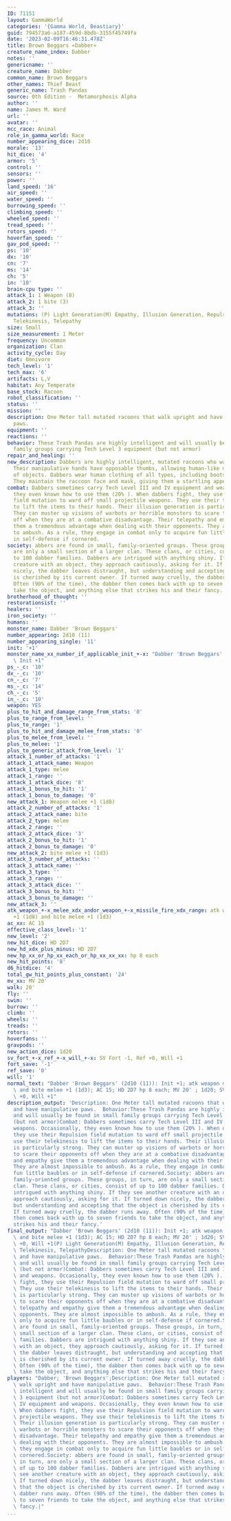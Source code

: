 ```yaml
---
ID: 71151
layout: GammaWorld
categories: '{Gamma World, Beastiary}'
guid: 794573a6-a187-459d-8bdb-3155f45749fa
date: '2023-02-09T16:46:31.478Z'
title: Brown Beggars «Dabber»
creature_name_index: Dabber
notes: ''
genericname: ''
creature_name: Dabber
common_name: Brown Beggars
other_names: Thief Beast
generic_name: Trash Pandas
source: 0th Edition -  Metamorphosis Alpha
author: ''
name: James M. Ward
url: ''
avatar: ''
mcc_race: Animal
role_in_gamma_world: Race
number_appearing_dice: 2d10
morale: '13'
hit_dice: '4'
armor: '5'
control: ''
sensors: ''
power: ''
land_speed: '16'
air_speed: ''
water_speed: ''
burrowing_speed: ''
climbing_speed: ''
wheeled_speed: ''
tread_speed: ''
rotors_speed: ''
hoverfan_speed: ''
gav_pod_speed: ''
ps: '10'
dx: '10'
cn: '7'
ms: '14'
ch: '5'
in: '10'
brain-cpu type: ''
attack_1: 1 Weapon (8)
attack_2: 1 bite (3)
attack_3: ''
mutations: (P) Light Generation(M) Empathy, Illusion Generation, Repulsion Field,
  Telekinesis, Telepathy
size: Small
size_measurement: 1 Meter
frequency: Uncommon
organization: Clan
activity_cycle: Day
diet: Omnivore
tech_level: '1'
tech_max: '6'
artifacts: L,V
habitat: Any Temperate
base_stock: Racoon
robot_classification: ''
status: ''
mission: ''
description: One Meter tall mutated racoons that walk upright and have manipulative
  paws.
equipment: ''
reactions: ''
behavior: These Trash Pandas are highly intelligent and will usually be found in small
  family groups carrying Tech Level 3 equipment (but not armor)
repair_and_healing: ''
new_description: Dabbers are highly intelligent, mutated racoons who walk upright.
  Their manipulative hands have opposable thumbs, allowing human-like manipulation
  of objects. Dabbers wear human clothing of all types, including boots and shoes.
  They maintain the raccoon face and mask, giving them a startling appearance.
combat: Dabbers sometimes carry Tech Level III and IV equipment and weapons. Occasionally,
  they even known how to use them (20% ). When dabbers fight, they use their Repulsion
  field mutation to ward off small projectile weapons. They use their telekinesis
  to lift the items to their hands. Their illusion generation is particularly strong.
  They can muster up visions of warbots or horrible monsters to scare their opponents
  off when they are at a combative disadvantage. Their telepathy and empathy give
  them a tremendous advantage when dealing with their opponents. They are almost impossible
  to ambush. As a rule, they engage in combat only to acquire fun little baubles or
  in self-defense if cornered.
society: abbers are found in small, family-oriented groups. These groups, in turn,
  are only a small section of a larger clan. These clans, or cities, consist of up
  to 100 dabber families. Dabbers are intrigued with anything shiny. If they see another
  creature with an object, they approach cautiously, asking for it. If turned down
  nicely, the dabber leaves distraught, but understanding and accepting that the object
  is cherished by its current owner. If turned away cruelly, the dabber runs away.
  Often (90% of the time), the dabber then comes back with up to seven friends to
  take the object, and anything else that strikes his and their fancy.
brotherhood_of_thought: ''
restorationsist: ''
healers: ''
iron_society: ''
humans: ''
monster_name: Dabber 'Brown Beggars'
number_appearing: 2d10 (11)
number_appearing_single: '11'
init: '+1'
monster_name_xx_number_if_applicable_init_+-x: "Dabber 'Brown Beggars' (2d10 (11)):\
  \ Init +1"
ps_-_c: '10'
dx_-_c: '10'
cn_-_c: '7'
ms_-_c: '14'
ch_-_c: '5'
in_-_c: '10'
weapon: YES
plus_to_hit_and_damage_range_from_stats: '0'
plus_to_range_from_level: ''
plus_to_range: '1'
plus_to_hit_and_damage_melee_from_stats: '0'
plus_to_melee_from_level: ''
plus_to_melee: '1'
plus_to_generic_attack_from_level: '1'
attack_1_number_of_attacks: '1'
attack_1_attack_name: Weapon
attack_1_type: melee
attack_1_range: ''
attack_1_attack_dice: '8'
attack_1_bonus_to_hit: '1'
attack_1_bonus_to_damage: '0'
new_attack_1: Weapon melee +1 (1d8)
attack_2_number_of_attacks: '1'
attack_2_attack_name: bite
attack_2_type: melee
attack_2_range: ''
attack_2_attack_dice: '3'
attack_2_bonus_to_hit: '1'
attack_2_bonus_to_damage: '0'
new_attack_2: bite melee +1 (1d3)
attack_3_number_of_attacks: ''
attack_3_attack_name: ''
attack_3_type: ''
attack_3_range: ''
attack_3_attack_dice: ''
attack_3_bonus_to_hit: ''
attack_3_bonus_to_damage: ''
new_attack_3: ''
atk_weapon_+-x_melee_xdx_andor_weapon_+-x_missile_fire_xdx_range: atk weapon melee
  +1 (1d8) and bite melee +1 (1d3)
ac_xx: AC 15
effective_class_level: '1'
new_level: '2'
new_hit_dice: HD 2D7
new_hd_xdx_plus_minus: HD 2D7
new_hp_xx_or_hp_xx_each_or_hp_xx_xx_xx: hp 8 each
new_hit_points: '8'
d6_hitdice: '4'
total_gw_hit_points_plus_constant: '24'
mv_xx: MV 20'
walk: 20'
fly: ''
swim: ''
burrow: ''
climb: ''
wheels: ''
treads: ''
rotors: ''
hoverfans: ''
gravpods: ''
new_action_dice: 1d20
sv_fort_+-x_ref_+-x_will_+-x: SV Fort -1, Ref +0, Will +1
fort_save: '-1'
ref_save: '0'
will: '1'
normal_text: "Dabber 'Brown Beggars' (2d10 (11)): Init +1; atk weapon melee +1 (1d8)\
  \ and bite melee +1 (1d3); AC 15; HD 2D7 hp 8 each; MV 20' ; 1d20; SV Fort -1, Ref\
  \ +0, Will +1"
description_output: 'Description: One Meter tall mutated racoons that walk upright
  and have manipulative paws.  Behavior:These Trash Pandas are highly intelligent
  and will usually be found in small family groups carrying Tech Level 3 equipment
  (but not armor)Combat: Dabbers sometimes carry Tech Level III and IV equipment and
  weapons. Occasionally, they even known how to use them (20% ). When dabbers fight,
  they use their Repulsion field mutation to ward off small projectile weapons. They
  use their telekinesis to lift the items to their hands. Their illusion generation
  is particularly strong. They can muster up visions of warbots or horrible monsters
  to scare their opponents off when they are at a combative disadvantage. Their telepathy
  and empathy give them a tremendous advantage when dealing with their opponents.
  They are almost impossible to ambush. As a rule, they engage in combat only to acquire
  fun little baubles or in self-defense if cornered.Society: abbers are found in small,
  family-oriented groups. These groups, in turn, are only a small section of a larger
  clan. These clans, or cities, consist of up to 100 dabber families. Dabbers are
  intrigued with anything shiny. If they see another creature with an object, they
  approach cautiously, asking for it. If turned down nicely, the dabber leaves distraught,
  but understanding and accepting that the object is cherished by its current owner.
  If turned away cruelly, the dabber runs away. Often (90% of the time), the dabber
  then comes back with up to seven friends to take the object, and anything else that
  strikes his and their fancy.'
final_output: "Dabber 'Brown Beggars' (2d10 (11)): Init +1; atk weapon melee +1 (1d8)\
  \ and bite melee +1 (1d3); AC 15; HD 2D7 hp 8 each; MV 20' ; 1d20; SV Fort -1, Ref\
  \ +0, Will +1(P) Light Generation(M) Empathy, Illusion Generation, Repulsion Field,\
  \ Telekinesis, TelepathyDescription: One Meter tall mutated racoons that walk upright\
  \ and have manipulative paws.  Behavior:These Trash Pandas are highly intelligent\
  \ and will usually be found in small family groups carrying Tech Level 3 equipment\
  \ (but not armor)Combat: Dabbers sometimes carry Tech Level III and IV equipment\
  \ and weapons. Occasionally, they even known how to use them (20% ). When dabbers\
  \ fight, they use their Repulsion field mutation to ward off small projectile weapons.\
  \ They use their telekinesis to lift the items to their hands. Their illusion generation\
  \ is particularly strong. They can muster up visions of warbots or horrible monsters\
  \ to scare their opponents off when they are at a combative disadvantage. Their\
  \ telepathy and empathy give them a tremendous advantage when dealing with their\
  \ opponents. They are almost impossible to ambush. As a rule, they engage in combat\
  \ only to acquire fun little baubles or in self-defense if cornered.Society: abbers\
  \ are found in small, family-oriented groups. These groups, in turn, are only a\
  \ small section of a larger clan. These clans, or cities, consist of up to 100 dabber\
  \ families. Dabbers are intrigued with anything shiny. If they see another creature\
  \ with an object, they approach cautiously, asking for it. If turned down nicely,\
  \ the dabber leaves distraught, but understanding and accepting that the object\
  \ is cherished by its current owner. If turned away cruelly, the dabber runs away.\
  \ Often (90% of the time), the dabber then comes back with up to seven friends to\
  \ take the object, and anything else that strikes his and their fancy."
players: "Dabber; 'Brown Beggars';Description: One Meter tall mutated racoons that\
  \ walk upright and have manipulative paws.  Behavior:These Trash Pandas are highly\
  \ intelligent and will usually be found in small family groups carrying Tech Level\
  \ 3 equipment (but not armor)Combat: Dabbers sometimes carry Tech Level III and\
  \ IV equipment and weapons. Occasionally, they even known how to use them (20% ).\
  \ When dabbers fight, they use their Repulsion field mutation to ward off small\
  \ projectile weapons. They use their telekinesis to lift the items to their hands.\
  \ Their illusion generation is particularly strong. They can muster up visions of\
  \ warbots or horrible monsters to scare their opponents off when they are at a combative\
  \ disadvantage. Their telepathy and empathy give them a tremendous advantage when\
  \ dealing with their opponents. They are almost impossible to ambush. As a rule,\
  \ they engage in combat only to acquire fun little baubles or in self-defense if\
  \ cornered.Society: abbers are found in small, family-oriented groups. These groups,\
  \ in turn, are only a small section of a larger clan. These clans, or cities, consist\
  \ of up to 100 dabber families. Dabbers are intrigued with anything shiny. If they\
  \ see another creature with an object, they approach cautiously, asking for it.\
  \ If turned down nicely, the dabber leaves distraught, but understanding and accepting\
  \ that the object is cherished by its current owner. If turned away cruelly, the\
  \ dabber runs away. Often (90% of the time), the dabber then comes back with up\
  \ to seven friends to take the object, and anything else that strikes his and their\
  \ fancy.|"
...
```

